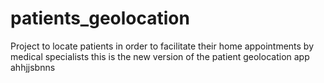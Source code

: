 # patients_geolocation
Project to locate patients in order to facilitate their home appointments by medical specialists
this is the new version of the patient geolocation app
ahhjjsbnns
